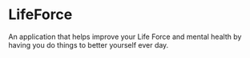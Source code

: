 # LifeForce
An application that helps improve your Life Force and mental health by having you do things to better yourself ever day.
